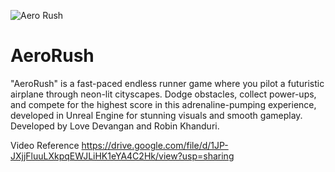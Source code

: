 ![Aero Rush](https://github.com/user-attachments/assets/3816dc58-4bda-4c55-9ec2-a9fd33efbf5e)
# AeroRush
 "AeroRush" is a fast-paced endless runner game where you pilot a futuristic airplane through neon-lit cityscapes. Dodge obstacles, collect power-ups, and compete for the highest score in this adrenaline-pumping experience, developed in Unreal Engine for stunning visuals and smooth gameplay. 
Developed by Love Devangan and Robin Khanduri.

Video Reference
https://drive.google.com/file/d/1JP-JXjjFluuLXkpqEWJLiHK1eYA4C2Hk/view?usp=sharing
